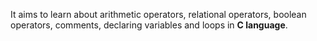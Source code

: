 It aims to learn about arithmetic operators, relational operators, boolean operators, comments, declaring variables and loops in **C language**.


